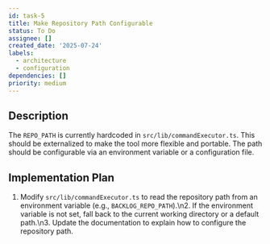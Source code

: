 ```yaml
---
id: task-5
title: Make Repository Path Configurable
status: To Do
assignee: []
created_date: '2025-07-24'
labels:
  - architecture
  - configuration
dependencies: []
priority: medium
---
```


## Description

The `REPO_PATH` is currently hardcoded in `src/lib/commandExecutor.ts`. This should be externalized to make the tool more flexible and portable. The path should be configurable via an environment variable or a configuration file.

## Implementation Plan

1. Modify `src/lib/commandExecutor.ts` to read the repository path from an environment variable (e.g., `BACKLOG_REPO_PATH`).\n2. If the environment variable is not set, fall back to the current working directory or a default path.\n3. Update the documentation to explain how to configure the repository path.
